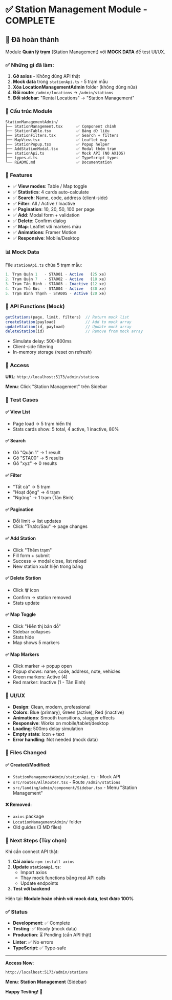 # ✅ Station Management Module - COMPLETE

## 🎯 Đã hoàn thành

Module **Quản lý trạm** (Station Management) với **MOCK DATA** để test UI/UX.

### ✅ Những gì đã làm:

1. **Gỡ axios** - Không dùng API thật
2. **Mock data** trong `stationApi.ts` - 5 trạm mẫu
3. **Xóa LocationManagementAdmin** folder (không dùng nữa)
4. **Đổi route**: `/admin/locations` → `/admin/stations`
5. **Đổi sidebar**: "Rental Locations" → "Station Management"

### 📂 Cấu trúc Module

```
StationManagementAdmin/
├── StationManagement.tsx      ✅ Component chính
├── StationTable.tsx           ✅ Bảng dữ liệu
├── StationFilters.tsx         ✅ Search + filters
├── MapView.tsx                ✅ Leaflet map
├── StationPopup.tsx           ✅ Popup helper
├── AddStationModal.tsx        ✅ Modal thêm trạm
├── stationApi.ts              ✅ Mock API (NO AXIOS)
├── types.d.ts                 ✅ TypeScript types
└── README.md                  ✅ Documentation
```

### 🎨 Features

- ✅ **View modes**: Table / Map toggle
- ✅ **Statistics**: 4 cards auto-calculate
- ✅ **Search**: Name, code, address (client-side)
- ✅ **Filter**: All / Active / Inactive
- ✅ **Pagination**: 10, 20, 50, 100 per page
- ✅ **Add**: Modal form + validation
- ✅ **Delete**: Confirm dialog
- ✅ **Map**: Leaflet với markers màu
- ✅ **Animations**: Framer Motion
- ✅ **Responsive**: Mobile/Desktop

### 📊 Mock Data

File `stationApi.ts` chứa 5 trạm mẫu:

```typescript
1. Trạm Quận 1   - STA001 - Active   (25 xe)
2. Trạm Quận 7   - STA002 - Active   (18 xe)
3. Trạm Tân Bình - STA003 - Inactive (12 xe)
4. Trạm Thủ Đức  - STA004 - Active   (30 xe)
5. Trạm Bình Thạnh - STA005 - Active (20 xe)
```

### 🔌 API Functions (Mock)

```typescript
getStations(page, limit, filters)  // Return mock list
createStation(payload)             // Add to mock array
updateStation(id, payload)         // Update mock array
deleteStation(id)                  // Remove from mock array
```

- Simulate delay: 500-800ms
- Client-side filtering
- In-memory storage (reset on refresh)

### 🚀 Access

**URL**: `http://localhost:5173/admin/stations`

**Menu**: Click "Station Management" trên Sidebar

### 🧪 Test Cases

#### ✅ View List
- Page load → 5 trạm hiển thị
- Stats cards show: 5 total, 4 active, 1 inactive, 80%

#### ✅ Search
- Gõ "Quận 1" → 1 result
- Gõ "STA00" → 5 results
- Gõ "xyz" → 0 results

#### ✅ Filter
- "Tất cả" → 5 trạm
- "Hoạt động" → 4 trạm
- "Ngừng" → 1 trạm (Tân Bình)

#### ✅ Pagination
- Đổi limit → list updates
- Click "Trước/Sau" → page changes

#### ✅ Add Station
- Click "Thêm trạm"
- Fill form + submit
- Success → modal close, list reload
- New station xuất hiện trong bảng

#### ✅ Delete Station
- Click 🗑️ icon
- Confirm → station removed
- Stats update

#### ✅ Map Toggle
- Click "Hiển thị bản đồ"
- Sidebar collapses
- Stats hide
- Map shows 5 markers

#### ✅ Map Markers
- Click marker → popup open
- Popup shows: name, code, address, note, vehicles
- Green markers: Active (4)
- Red marker: Inactive (1 - Tân Bình)

### 🎨 UI/UX

- **Design**: Clean, modern, professional
- **Colors**: Blue (primary), Green (active), Red (inactive)
- **Animations**: Smooth transitions, stagger effects
- **Responsive**: Works on mobile/tablet/desktop
- **Loading**: 500ms delay simulation
- **Empty state**: Icon + text
- **Error handling**: Not needed (mock data)

### 📝 Files Changed

#### ✅ Created/Modified:
- `StationManagementAdmin/stationApi.ts` - Mock API
- `src/routes/AllRouter.tsx` - Route `/admin/stations`
- `src/landing/admin/component/Sidebar.tsx` - Menu "Station Management"

#### ❌ Removed:
- `axios` package
- `LocationManagementAdmin/` folder
- Old guides (3 MD files)

### 🔄 Next Steps (Tùy chọn)

Khi cần connect API thật:

1. **Cài axios**: `npm install axios`
2. **Update `stationApi.ts`**:
   - Import axios
   - Thay mock functions bằng real API calls
   - Update endpoints
3. **Test với backend**

Hiện tại: **Module hoàn chỉnh với mock data, test được 100%**

### ✅ Status

- **Development**: ✅ Complete
- **Testing**: ✅ Ready (mock data)
- **Production**: ⏳ Pending (cần API thật)
- **Linter**: ✅ No errors
- **TypeScript**: ✅ Type-safe

---

**Access Now**: 
```
http://localhost:5173/admin/stations
```

**Menu**: **Station Management** (Sidebar)

**Happy Testing!** 🚀


